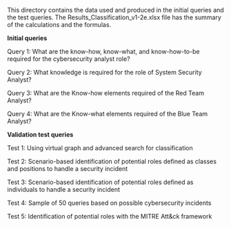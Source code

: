 This directory contains the data used and produced in the initial queries and the test queries.
The Results_Classification_v1-2e.xlsx file has the summary of the calculations and the formulas.

**Initial queries**

Query 1: What are the know-how, know-what, and know-how-to-be required for the cybersecurity analyst role?

Query 2: What knowledge is required for the role of System Security Analyst?

Query 3: What are the Know-how elements required of the Red Team Analyst?

Query 4: What are the Know-what elements required of the Blue Team Analyst?

**Validation test queries**

Test 1: Using virtual graph and advanced search for classification

Test 2:	Scenario-based identification of potential roles defined as classes and positions to handle a security incident

Test 3: Scenario-based identification of potential roles defined as individuals to handle a security incident

Test 4: Sample of 50 queries based on possible cybersecurity incidents

Test 5: Identification of potential roles with the MITRE Att&ck framework
